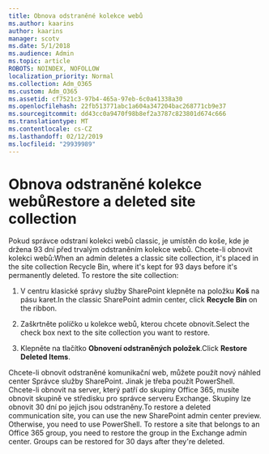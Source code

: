 ```yaml
---
title: Obnova odstraněné kolekce webů
ms.author: kaarins
author: kaarins
manager: scotv
ms.date: 5/1/2018
ms.audience: Admin
ms.topic: article
ROBOTS: NOINDEX, NOFOLLOW
localization_priority: Normal
ms.collection: Adm_O365
ms.custom: Adm_O365
ms.assetid: cf7521c3-97b4-465a-97eb-6c0a41338a30
ms.openlocfilehash: 22fb513771abc1a604a347204bac268771cb9e37
ms.sourcegitcommit: dd43cc0a9470f98b8ef2a3787c823801d674c666
ms.translationtype: MT
ms.contentlocale: cs-CZ
ms.lasthandoff: 02/12/2019
ms.locfileid: "29939989"
---
```

# <a name="restore-a-deleted-site-collection"></a><span data-ttu-id="6fc1e-102">Obnova odstraněné kolekce webů</span><span class="sxs-lookup"><span data-stu-id="6fc1e-102">Restore a deleted site collection</span></span>

<span data-ttu-id="6fc1e-p101">Pokud správce odstraní kolekci webů classic, je umístěn do koše, kde je držena 93 dní před trvalým odstraněním kolekce webů. Chcete-li obnovit kolekci webů:</span><span class="sxs-lookup"><span data-stu-id="6fc1e-p101">When an admin deletes a classic site collection, it's placed in the site collection Recycle Bin, where it's kept for 93 days before it's permanently deleted. To restore the site collection:</span></span>
  
1. <span data-ttu-id="6fc1e-105">V centru klasické správy služby SharePoint klepněte na položku **Koš** na pásu karet.</span><span class="sxs-lookup"><span data-stu-id="6fc1e-105">In the classic SharePoint admin center, click **Recycle Bin** on the ribbon.</span></span> 
    
2. <span data-ttu-id="6fc1e-106">Zaškrtněte políčko u kolekce webů, kterou chcete obnovit.</span><span class="sxs-lookup"><span data-stu-id="6fc1e-106">Select the check box next to the site collection you want to restore.</span></span>
    
3. <span data-ttu-id="6fc1e-107">Klepněte na tlačítko **Obnovení odstraněných položek**.</span><span class="sxs-lookup"><span data-stu-id="6fc1e-107">Click **Restore Deleted Items**.</span></span>
    
<span data-ttu-id="6fc1e-p102">Chcete-li obnovit odstraněné komunikační web, můžete použít nový náhled center Správce služby SharePoint. Jinak je třeba použít PowerShell. Chcete-li obnovit na server, který patří do skupiny Office 365, musíte obnovit skupině ve středisku pro správce serveru Exchange. Skupiny lze obnovit 30 dní po jejich jsou odstraněny.</span><span class="sxs-lookup"><span data-stu-id="6fc1e-p102">To restore a deleted communication site, you can use the new SharePoint admin center preview. Otherwise, you need to use PowerShell. To restore a site that belongs to an Office 365 group, you need to restore the group in the Exchange admin center. Groups can be restored for 30 days after they're deleted.</span></span>
  

